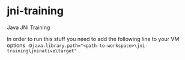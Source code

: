# jni-training
Java JNI Training

In order to run this stuff you need to add the following line to your VM options `-Djava.library.path="<path-to-workspace>\jni-training\jninative\target"`
